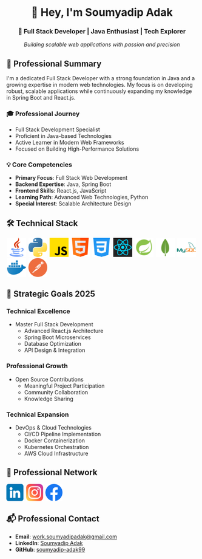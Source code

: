 <div align="center">

# 👋 Hey, I'm Soumyadip Adak

### 🚀 Full Stack Developer | Java Enthusiast | Tech Explorer

*Building scalable web applications with passion and precision*

</div>

## 📌 Professional Summary
I'm a dedicated Full Stack Developer with a strong foundation in Java and a growing expertise in modern web technologies. My focus is on developing robust, scalable applications while continuously expanding my knowledge in Spring Boot and React.js.

### 🎓 Professional Journey
- Full Stack Development Specialist
- Proficient in Java-based Technologies
- Active Learner in Modern Web Frameworks
- Focused on Building High-Performance Solutions

### 💡 Core Competencies
- **Primary Focus**: Full Stack Web Development
- **Backend Expertise**: Java, Spring Boot
- **Frontend Skills**: React.js, JavaScript
- **Learning Path**: Advanced Web Technologies, Python
- **Special Interest**: Scalable Architecture Design

## 🛠️ Technical Stack
<p align="left"> 
    <img style="padding-left:2px;"  src="java.png" height="50" width="50">
    <img style="padding-left:2px;" src="python.png" height="50" width="50">
    <img style="padding-left:2px;" src="javascript.png" height="50" width="50">
    <img style="padding-left:2px;" src="html.png" height="50" width="50">
    <img style="padding-left:2px;" src="css-3.png" height="50" width="50">
    <img style="padding-left:2px;" src="react-1-logo-png-transparent.png" height="50" width="50">
    <img style="padding-left:2px;" src="spring.png" height="50" width="50">
    <img style="padding-left:2px;" src="mongo-db.png" height="50" width="50">
    <img style="padding-left:2px;" src="mysql.png" height="50" width="50">
    <img style="padding-left:2px;" src="docker.png" height="50" width="50">
    <img style="padding-left:2px;" src="images.png" height="50" width="50"> 
</p>

## 🎯 Strategic Goals 2025
### Technical Excellence
- Master Full Stack Development
  - Advanced React.js Architecture
  - Spring Boot Microservices
  - Database Optimization
  - API Design & Integration

### Professional Growth
- Open Source Contributions
  - Meaningful Project Participation
  - Community Collaboration
  - Knowledge Sharing

### Technical Expansion
- DevOps & Cloud Technologies
  - CI/CD Pipeline Implementation
  - Docker Containerization
  - Kubernetes Orchestration
  - AWS Cloud Infrastructure

## 🤝 Professional Network
<p align="left">
    <a href="https://www.linkedin.com/in/soumyadip-adak-a19b03281/"><img src="linkedin.png" heigth="45" width="45"></a>
    <a style="padding-left:3px;" href="https://www.instagram.com/soumyadip_adak8888"><img src="instagram.png" height="45" width="45"></a>
    <a style="padding-left:2px;" href="https://www.facebook.com/soumyadip.adak.99"><img src="facebook.png" heigth="45" width="45"></a>
</p>

## 📬 Professional Contact
- **Email**: [work.soumyadipadak@gmail.com](mailto:work.soumyadipadak@gmail.com)
- **LinkedIn**: [Soumyadip Adak](https://www.linkedin.com/in/soumyadip-adak-a19b03281/)
- **GitHub**: [soumyadip-adak99](https://github.com/adak99)
